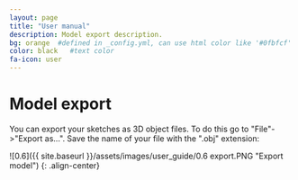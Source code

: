 ```yaml
---
layout: page
title: "User manual"
description: Model export description.
bg: orange  #defined in _config.yml, can use html color like '#0fbfcf'
color: black   #text color
fa-icon: user
---
```


# Model export

You can export your sketches as 3D object files. To do this go to "File"->"Export as...". Save the name of your file with the ".obj" extension:

![0.6]({{ site.baseurl }}/assets/images/user_guide/0.6 export.PNG "Export model")
{: .align-center}